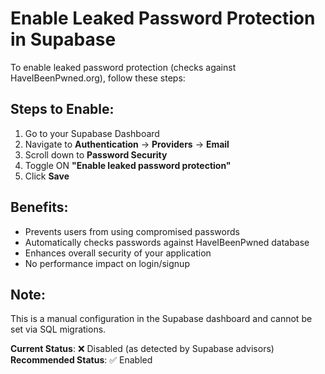 # Enable Leaked Password Protection in Supabase

To enable leaked password protection (checks against HaveIBeenPwned.org), follow these steps:

## Steps to Enable:

1. Go to your Supabase Dashboard
2. Navigate to **Authentication** → **Providers** → **Email**
3. Scroll down to **Password Security**
4. Toggle ON **"Enable leaked password protection"**
5. Click **Save**

## Benefits:
- Prevents users from using compromised passwords
- Automatically checks passwords against HaveIBeenPwned database
- Enhances overall security of your application
- No performance impact on login/signup

## Note:
This is a manual configuration in the Supabase dashboard and cannot be set via SQL migrations.

**Current Status**: ❌ Disabled (as detected by Supabase advisors)
**Recommended Status**: ✅ Enabled
